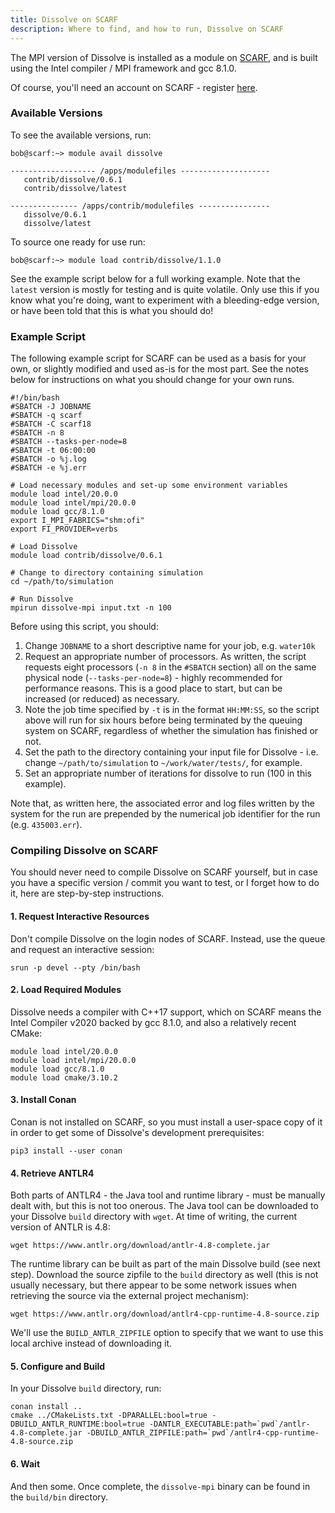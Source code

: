 ```yaml
---
title: Dissolve on SCARF
description: Where to find, and how to run, Dissolve on SCARF
---
```


The MPI version of Dissolve is installed as a module on [SCARF](https://www.scarf.rl.ac.uk), and is built using the Intel compiler / MPI framework and gcc 8.1.0.

Of course, you'll need an account on SCARF - register [here](https://www.scarf.rl.ac.uk/registration.html).

### Available Versions

To see the available versions, run:

```
bob@scarf:~> module avail dissolve

------------------- /apps/modulefiles --------------------
   contrib/dissolve/0.6.1
   contrib/dissolve/latest

--------------- /apps/contrib/modulefiles ----------------
   dissolve/0.6.1
   dissolve/latest
```

To source one ready for use run:

```
bob@scarf:~> module load contrib/dissolve/1.1.0
```

See the example script below for a full working example. Note that the `latest` version is mostly for testing and is quite volatile. Only use this if you know what you're doing, want to experiment with a bleeding-edge version, or have been told that this is what you should do!

### Example Script

The following example script for SCARF can be used as a basis for your own, or slightly modified and used as-is for the most part. See the notes below for instructions on what you should change for your own runs.

```
#!/bin/bash
#SBATCH -J JOBNAME
#SBATCH -q scarf
#SBATCH -C scarf18
#SBATCH -n 8
#SBATCH --tasks-per-node=8
#SBATCH -t 06:00:00
#SBATCH -o %j.log
#SBATCH -e %j.err

# Load necessary modules and set-up some environment variables
module load intel/20.0.0
module load intel/mpi/20.0.0
module load gcc/8.1.0
export I_MPI_FABRICS="shm:ofi"
export FI_PROVIDER=verbs

# Load Dissolve
module load contrib/dissolve/0.6.1

# Change to directory containing simulation
cd ~/path/to/simulation

# Run Dissolve
mpirun dissolve-mpi input.txt -n 100
```

Before using this script, you should:
1. Change `JOBNAME` to a short descriptive name for your job, e.g. `water10k`
2. Request an appropriate number of processors. As written, the script requests eight processors (`-n 8` in the `#SBATCH` section) all on the same physical node (`--tasks-per-node=8`) - highly recommended for performance reasons. This is a good place to start, but can be increased (or reduced) as necessary.
3. Note the job time specified by `-t` is in the format `HH:MM:SS`, so the script above will run for six hours before being terminated by the queuing system on SCARF, regardless of whether the simulation has finished or not.
4. Set the path to the directory containing your input file for Dissolve - i.e. change `~/path/to/simulation` to `~/work/water/tests/`, for example.
5. Set an appropriate number of iterations for dissolve to run (100 in this example).

Note that, as written here, the associated error and log files written by the system for the run are prepended by the numerical job identifier for the run (e.g. `435003.err`).

### Compiling Dissolve on SCARF

You should never need to compile Dissolve on SCARF yourself, but in case you have a specific version / commit you want to test, or I forget how to do it, here are step-by-step instructions.

#### 1. Request Interactive Resources

Don't compile Dissolve on the login nodes of SCARF. Instead, use the queue and request an interactive session:

```
srun -p devel --pty /bin/bash
```

#### 2. Load Required Modules

Dissolve needs a compiler with C++17 support, which on SCARF means the Intel Compiler v2020 backed by gcc 8.1.0, and also a relatively recent CMake:

```
module load intel/20.0.0
module load intel/mpi/20.0.0
module load gcc/8.1.0
module load cmake/3.10.2
```

#### 3. Install Conan

Conan is not installed on SCARF, so you must install a user-space copy of it in order to get some of Dissolve's development prerequisites:

```
pip3 install --user conan
```

#### 4. Retrieve ANTLR4

Both parts of ANTLR4 - the Java tool and runtime library - must be manually dealt with, but this is not too onerous. The Java tool can be downloaded to your Dissolve `build` directory with `wget`. At time of writing, the current version of ANTLR is 4.8:

```
wget https://www.antlr.org/download/antlr-4.8-complete.jar
```

The runtime library can be built as part of the main Dissolve build (see next step). Download the source zipfile to the `build` directory as well (this is not usually necessary, but there appear to be some network issues when retrieving the source via the external project mechanism):

```
wget https://www.antlr.org/download/antlr4-cpp-runtime-4.8-source.zip
```

We'll use the `BUILD_ANTLR_ZIPFILE` option to specify that we want to use this local archive instead of downloading it.

#### 5. Configure and Build

In your Dissolve `build` directory, run:

```
conan install ..
cmake ../CMakeLists.txt -DPARALLEL:bool=true -DBUILD_ANTLR_RUNTIME:bool=true -DANTLR_EXECUTABLE:path=`pwd`/antlr-4.8-complete.jar -DBUILD_ANTLR_ZIPFILE:path=`pwd`/antlr4-cpp-runtime-4.8-source.zip
```

#### 6. Wait

And then some. Once complete, the `dissolve-mpi` binary can be found in the `build/bin` directory.
